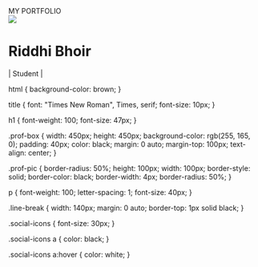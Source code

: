 <!DOCTYPE html>
<html lang="en">
    <head>
        <meta charset="UTF-8">
        <meta name="viewport" contents="width=device-width,initial-scale=1.0">
    <title>MY PORTFOLIO</title>
    <link rel="stylesheet" type="text/css" href="css/style.css">
    <link href="http://use.fontawesome.com/releases/v5.0.7/css/all.css" rel="stylesheet">
        </head>
    <body>
        <div class="prof-box">
            <div class="project">
                <div class="project-title">MY PORTFOLIO</div> 
            </div>
    <img src="images/IMG-20201210-WA0066.jpg" class="prof-pic">
        <h1>Riddhi Bhoir</h1>
        <div class="line-break"></div>
        <p>| Student |</p>
        <div class="social-icons">
            <a href="https://github.com/riddhi1104/progate-webathon"><i class="fab fa-github-square"></i></a>
            <a href="https://www.linkedin.com/in/riddhi-bhoir-947992201/"><i class="fab fa-linkedin"></i></a> 
        </div>
        </div>
    </body>
</html>
html {
    background-color: brown;
}

title {
    font: "Times New Roman", Times, serif;
    font-size: 10px;
}

h1 {
    font-weight: 100;
    font-size: 47px;
}

.prof-box {
    width: 450px;
    height: 450px;
    background-color: rgb(255, 165, 0);
    padding: 40px;
    color: black;
    margin: 0 auto;
    margin-top: 100px;
    text-align: center;
}

.prof-pic {
    border-radius: 50%;
    height: 100px;
    width: 100px;
    border-style: solid;
    border-color: black;
    border-width: 4px;
    border-radius: 50%;
}

p {
    font-weight: 100;
    letter-spacing: 1;
    font-size: 40px;
}

.line-break {
    width: 140px;
    margin: 0 auto;
    border-top: 1px solid black;
}

.social-icons {
    font-size: 30px;
}

.social-icons a {
    color: black;
}

.social-icons a:hover {
    color: white;
}





